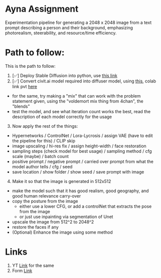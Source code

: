 # Ayna Assignment

</hr>

Experimentation pipeline for generating a 2048 x 2048 image from a text prompt describing a person and their background, emphasizing photorealism, steerability, and resource/time efficiency.


# Path to follow:

This is the path to follow:

1. [✅] Deploy Stable Diffusion into python, use [this link](https://medium.com/@natsunoyuki/using-civitai-models-with-diffusers-package-45e0c475a67e)
2. [✅] Convert civit.ai model required into diffuser model, using [this](https://github.com/huggingface/diffusers/blob/main/scripts/convert_original_stable_diffusion_to_diffusers.py), colab link pvt [here](https://colab.research.google.com/drive/1f8S3fCM9iDL7sk2Ny6gdvEiMs9-oO523#scrollTo=3NnPOMAqAABv)
  - for the same, try making a "mix" that can work with the problem statement given, using the "voldemort mix thing from 4chan", the "blends"
  - test the model, and see what iteration count works the best, read the description of each model correctly for the usage
3. Now apply the rest of the things:
  - Hypernetworks / ControlNet / Lora-Lycrosis / assign VAE (have to edit the pipeline for this) / CLIP skip
  - image upscaling / hi-res fix / assign height-width / face restoration
  - sampling steps (check model for best usage) / sampling method / cfg scale (maybe) / batch count
  - positive prompt / negative prompt / carried over prompt from what the model author tells / cfg / seed
  - save location / show folder / show seed / save prompt with image
4. Make it so that the image is generated in 512x512
  - make the model such that it has good realism, good geography, and good human relevance carry-over
  - copy the posture from the image
    - either use a lower CFG, or add a controlNet that extracts the pose from the image
    - or just use inpainting via segmentation of Unet
  - upscale the image from 512^2 to 2048^2
  - restore the faces if any
  - (Optional) Enhance the image using some method

# Links

1. YT [Link](https://www.youtube.com/watch?v=mZjrfN1SXXs) for the same
2. Form [Link](https://docs.google.com/forms/d/e/1FAIpQLSddT4uqrG3XJ6UnI_FScmG5N9TFLUFY0Ud4tMfLr_g6HnmZQg/viewform?pli=1)
